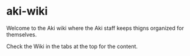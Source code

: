 # aki-wiki

Welcome to the Aki wiki where the Aki staff keeps thigns organized for themselves.

Check the Wiki in the tabs at the top for the content.
